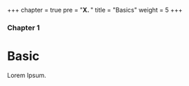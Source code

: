 +++
chapter = true
pre = "<b>X. </b>"
title = "Basics"
weight = 5
+++

### Chapter 1

# Basic

Lorem Ipsum.
